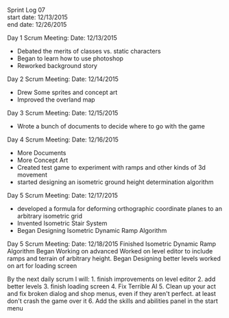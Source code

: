Sprint Log 07 <br>
start date: 12/13/2015 <br>
end date: 12/26/2015 <br>

Day 1 Scrum Meeting:
Date: 12/13/2015
 - Debated the merits of classes vs. static characters
 - Began to learn how to use photoshop
 - Reworked background story

Day 2 Scrum Meeting:
Date: 12/14/2015
 - Drew Some sprites and concept art
 - Improved the overland map

Day 3 Scrum Meeting:
Date: 12/15/2015
 - Wrote a bunch of documents to decide where to go with the game

Day 4 Scrum Meeting:
Date: 12/16/2015
 - More Documents
 - More Concept Art
 - Created test game to experiment with ramps and other kinds of 3d movement
 - started designing an isometric ground height determination algorithm
 
Day 5 Scrum Meeting:
Date: 12/17/2015
 - developed a formula for deforming orthographic coordinate planes to an arbitrary isometric grid
 - Invented Isometric Stair System
 - Began Designing Isometric Dynamic Ramp Algorithm

Day 5 Scrum Meeting:
Date: 12/18/2015
	Finished Isometric Dynamic Ramp Algorithm
	Began Working on advanced
	Worked on level editor to include ramps and terrain of arbitrary height.
	Began Designing better levels
	worked on art for loading screen

By the next daily scrum I will:
	1. finish improvements on level editor
	2. add better levels
	3. finish loading screen
	4. Fix Terrible AI
	5. Clean up your act and fix broken dialog and shop menus, even if they aren't perfect. at least don't crash the game over it
	6. Add the skills and abilities panel in the start menu